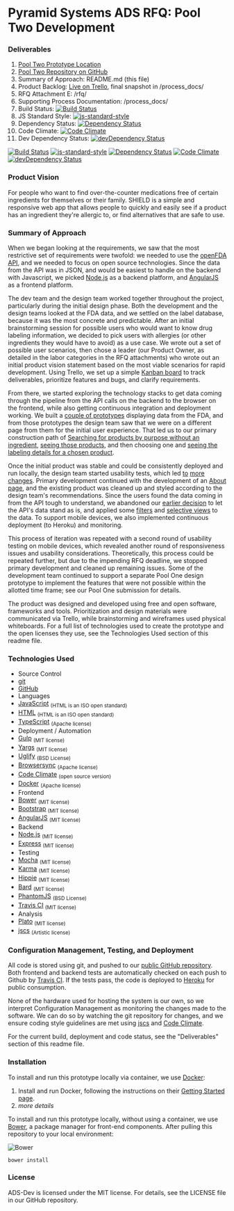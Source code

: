 # Pyramid Systems ADS RFQ: Pool Two Development

### Deliverables
1. [Pool Two Prototype Location](http://pyramidopenfdadev.herokuapp.com)
2. [Pool Two Repository on GitHub](https://github.com/PyramidSystemsInc/ADS-Dev)
3. Summary of Approach: README.md (this file)
4. Product Backlog: [Live on Trello](https://trello.com/b/S1uBdwEg/product-backlog), final snapshot in /process_docs/
5. RFQ Attachment E: /rfq/
6. Supporting Process Documentation: /process_docs/
7. Build Status: [![Build Status](https://travis-ci.org/PyramidSystemsInc/ADS-Dev.svg?branch=dev)](https://travis-ci.org/PyramidSystemsInc/ADS-Dev) 
8. JS Standard Style: [![js-standard-style](https://img.shields.io/badge/code%20style-standard-brightgreen.svg?style=flat)](https://github.com/feross/standard) 
9. Dependency Status: [![Dependency Status](https://www.versioneye.com/user/projects/558b7920306662001e000b09/badge.svg?style=flat)](https://www.versioneye.com/user/projects/558b7920306662001e000b09)
10. Code Climate: [![Code Climate](https://codeclimate.com/github/PyramidSystemsInc/ADS-Dev/badges/gpa.svg)](https://codeclimate.com/github/PyramidSystemsInc/ADS-Dev)
11. Dev Dependency Status: [![devDependency Status](https://david-dm.org/PyramidSystemsInc/ADS-Dev/dev-status.svg)](https://david-dm.org/PyramidSystemsInc/ADS-Dev#info=devDependencies)

[![Build Status](https://travis-ci.org/PyramidSystemsInc/ADS-Dev.svg?branch=dev)](https://travis-ci.org/PyramidSystemsInc/ADS-Dev) 
[![js-standard-style](https://img.shields.io/badge/code%20style-standard-brightgreen.svg?style=flat)](https://github.com/feross/standard) 
[![Dependency Status](https://www.versioneye.com/user/projects/558b7920306662001e000b09/badge.svg?style=flat)](https://www.versioneye.com/user/projects/558b7920306662001e000b09)
[![Code Climate](https://codeclimate.com/github/PyramidSystemsInc/ADS-Dev/badges/gpa.svg)](https://codeclimate.com/github/PyramidSystemsInc/ADS-Dev)
[![devDependency Status](https://david-dm.org/PyramidSystemsInc/ADS-Dev/dev-status.svg)](https://david-dm.org/PyramidSystemsInc/ADS-Dev#info=devDependencies)

### Product Vision
For people who want to find over-the-counter medications free of certain ingredients for themselves or their family. SHIELD is a simple and responsive web app that allows people to quickly and easily see if a product has an ingredient they're allergic to, or find alternatives that are safe to use.

### Summary of Approach
When we began looking at the requirements, we saw that the most restrictive set of requirements were twofold: we needed to use the [openFDA API](https://open.fda.gov), and we needed to focus on open source technologies. Since the data from the API was in JSON, and would be easiest to handle on the backend with Javascript, we picked [Node.js](https://nodejs.org/) as a backend platform, and [AngularJS](http://angularjs.org/) as a frontend platform.

The dev team and the design team worked together throughout the project, particularly during the initial design phase. Both the development and the design teams looked at the FDA data, and we settled on the label database, because it was the most concrete and predictable. After an initial brainstorming session for possible users who would want to know drug labeling information, we decided to pick users with allergies (or other ingredients they would have to avoid) as a use case. We wrote out a set of possible user scenarios, then chose a leader (our Product Owner, as detailed in the labor categories in the RFQ attachments) who wrote out an initial product vision statement based on the most viable scenarios for rapid development. Using Trello, we set up a simple [Kanban board](https://trello.com/b/S1uBdwEg/product-backlog) to track deliverables, prioritize features and bugs, and clarify requirements.

From there, we started exploring the technology stacks to get data coming through the pipeline from the API calls on the backend to the browser on the frontend, while also getting continuous integration and deployment working. We built a [couple of prototypes](https://trello.com/c/991zniQw) displaying data from the FDA, and from those prototypes the design team saw that we were on a different page from them for the initial user experience. That led us to our primary construction path of [Searching for products by purpose without an ingredient](https://trello.com/c/TTeC1nPK), [seeing those products](https://trello.com/c/Nawf3CCY), and then choosing one and [seeing the labeling details for a chosen product](https://trello.com/c/jqaKRQKC). 

Once the initial product was stable and could be consistently deployed and run locally, the design team started usability tests, which led [to](https://trello.com/c/omaqHa8P) [more](https://trello.com/c/uOVLY6Py) [changes](https://trello.com/c/5KVPCaps). Primary development continued with the development of an [About page](https://trello.com/c/ZPrSEepo), and the existing product was cleaned up and styled according to the design team's recommendations. Since the users found the data coming in from the API tough to understand, we abandoned our [earlier decision](https://trello.com/c/RITVCjn8) to let the API's data stand as is, and applied some [filters](https://trello.com/c/RMqE1LoB) and [selective views](https://trello.com/c/ogUHfhpH) to the data. To support mobile devices, we also implemented continuous deployment (to Heroku) and monitoring.

This process of iteration was repeated with a second round of usability testing on mobile devices, which revealed another round of responsiveness issues and usability considerations. Theoretically, this process could be repeated further, but due to the impending RFQ deadline, we stopped primary development and cleaned up remaining issues. Some of the development team continued to support a separate Pool One design prototype to implement the features that were not possible within the allotted time frame; see our Pool One submission for details.

The product was designed and developed using free and open software, frameworks and tools. Prioritization and design materials were communicated via Trello, while brainstorming and wireframes used physical whiteboards. For a full list of technologies used to create the prototype and the open licenses they use, see the Technologies Used section of this readme file.

### Technologies Used

* Source Control
 * [git](http://www.git-scm.com/)
 * [GitHub](https://github.com/)
* Languages
 * [JavaScript](https://en.wikipedia.org/wiki/JavaScript) <sub>(HTML is an ISO open standard)</sub>
 * [HTML](https://en.wikipedia.org/wiki/HTML) <sub>(HTML is an ISO open standard)</sub>
 * [TypeScript](http://www.typescriptlang.org/) <sub>(Apache license)</sub>
* Deployment / Automation
 * [Gulp](http://gulpjs.com/) <sub>(MIT license)</sub>
 * [Yargs](https://www.npmjs.com/package/yargs) <sub>(MIT license)</sub>
 * [Uglify](http://lisperator.net/uglifyjs/) <sub>(BSD License)</sub>
 * [Browsersync](http://www.browsersync.io/) <sub>(Apache license)</sub>
 * [Code Climate](https://codeclimate.com/) <sub>(open source version)</sub>
 * [Docker](https://www.docker.com/) <sub>(Apache license)</sub>
* Frontend
 * [Bower](http://bower.io/) <sub>(MIT license)</sub>
 * [Bootstrap](http://getbootstrap.com) <sub>(MIT license)</sub>
 * [AngularJS](http://angularjs.org/) <sub>(MIT license)</sub>
* Backend
 * [Node.js](https://nodejs.org/) <sub>(MIT license)</sub>
 * [Express](http://expressjs.com/) <sub>(MIT license)</sub>
* Testing
 * [Mocha](http://mochajs.org/) <sub>(MIT license)</sub>
 * [Karma](http://karma-runner.github.io/) <sub>(MIT license)</sub>
 * [Hippie](https://github.com/vesln/hippie) <sub>(MIT license)</sub>
 * [Bard](https://github.com/wardbell/bardjs) <sub>(MIT license)</sub>
 * [PhantomJS](http://phantomjs.org/) <sub>(BSD License)</sub>
 * [Travis CI](https://travis-ci.org/) <sub>(MIT license)</sub>
* Analysis
 * [Plato](https://github.com/es-analysis/plato) <sub>(MIT license)</sub>
 * [jscs](https://www.npmjs.com/package/jscs) <sub>(Artistic license)</sub>

### Configuration Management, Testing, and Deployment

All code is stored using git, and pushed to our [public GitHub repository](https://github.com/PyramidSystemsInc/ADS-Dev/). Both frontend and backend tests are automatically checked on each push to Github by [Travis CI](https://travis-ci.org/). If the tests pass, the code is deployed to [Heroku](http://pyramidopenfdadev.herokuapp.com) for public consumption.

None of the hardware used for hosting the system is our own, so we interpret Configuration Management as monitoring the changes made to the software. We can do so by watching the git repository for changes, and we ensure coding style guidelines are met using [jscs](https://www.npmjs.com/package/jscs) and [Code Climate](https://codeclimate.com/). 

For the current build, deployment and code status, see the "Deliverables" section of this readme file.

### Installation
To install and run this prototype locally via container, we use [Docker](https://www.docker.com/):

1. Install and run Docker, following the instructions on their [Getting Started page](http://docs.docker.com/windows/started/).
2. *more details*

To install and run this prototype locally, without using a container, we use [Bower](http://bower.io), a package manager for front-end components. After pulling this repository to your local environment:

![Bower](http://benschwarz.github.io/bower-badges/badge@2x.png)

`bower install`

### License
ADS-Dev is licensed under the MIT license. For details, see the LICENSE file in our GitHub repository.
